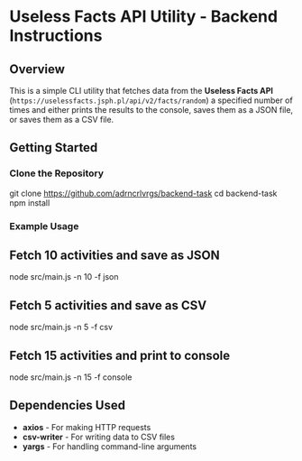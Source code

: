 # Useless Facts API Utility - Backend Instructions

## **Overview**  
This is a simple CLI utility that fetches data from the **Useless Facts API** (`https://uselessfacts.jsph.pl/api/v2/facts/random`) a specified number of times and either prints the results to the console, saves them as a JSON file, or saves them as a CSV file.

## **Getting Started**  

### **Clone the Repository**  

git clone https://github.com/adrncrlvrgs/backend-task
cd backend-task
npm install

### **Example Usage** 

## Fetch 10 activities and save as JSON
node src/main.js -n 10 -f json

## Fetch 5 activities and save as CSV
node src/main.js -n 5 -f csv

## Fetch 15 activities and print to console
node src/main.js -n 15 -f console

## **Dependencies Used**  
- **axios** - For making HTTP requests  
- **csv-writer** - For writing data to CSV files  
- **yargs** - For handling command-line arguments  



